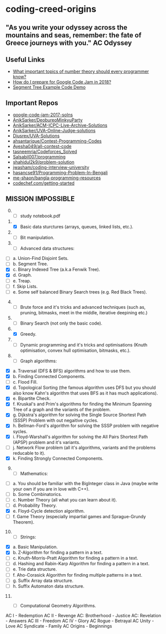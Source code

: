 # coding-creed-origins

## "As you write your odyssey across the mountains and seas, remember: the fate of Greece journeys with you." AC Odyssey
## Useful Links
* [What important topics of number theory should every programmer know?](https://www.quora.com/What-important-topics-of-number-theory-should-every-programmer-know)
* [How do I prepare for Google Code Jam in 2018?](https://www.quora.com/How-do-I-prepare-for-Google-Code-Jam-in-2018)
* [Segment Tree Example Code Demo](http://codeforces.com/blog/entry/18051)

## Important Repos
* [google-code-jam-2017-solns](https://github.com/ruippeixotog/google-code-jam-2017)
* [AnikSarker/DeobureoMinkyuParty](https://github.com/AnikSarker/DeobureoMinkyuParty)
* [AnikSarker/ACM-ICPC-Live-Archive-Solutions](https://github.com/AnikSarker/ACM-ICPC-Live-Archive-Solutions)
* [AnikSarker/UVA-Online-Judge-solutions](https://github.com/AnikSarker/UVA-Online-Judge-solutions)
* [Diusrex/UVA-Solutions](https://github.com/Diusrex/UVA-Solutions)
* [ahsantarique/Contest-Programming-Codes](https://github.com/ahsantarique/Contest-Programming-Codes)
* [Ayesha049/all-contest-code](https://github.com/Ayesha049/all-contest-code)
* [tasneemria/Codeforces_Solved](https://github.com/tasneemria/Codeforces_Solved)
* [Salsabil007/programming](https://github.com/Salsabil007/programming)
* [shahidul2k9/problem-solution](https://github.com/shahidul2k9/problem-solution) 
* [jwasham/coding-interview-university](https://github.com/jwasham/coding-interview-university) 
* [hasancse91/Programming-Problem-In-Bengali](https://github.com/hasancse91/Programming-Problem-In-Bengali) 
* [me-shaon/bangla-programming-resources](https://github.com/me-shaon/bangla-programming-resources) 
* [codechef.com/getting-started](https://www.codechef.com/getting-started)

## MISSION IMPOSSIBLE
0. - [ ] study notebook.pdf
1. - [x] Basic data sturctures (arrays, queues, linked lists, etc.).
2. - [ ]  Bit manipulation.
3. - [ ]  Advanced data structures:
- [ ]  a. Union-Find Disjoint Sets.
- [ ]  b. Segment Tree.
- [x]  c. Binary Indexed Tree (a.k.a Fenwik Tree).
- [x] d. Graph.
- [ ]  e. Treap.
- [ ]  f. Skip Lists.
- [ ]  e. Some self balanced Binary Search trees (e.g. Red Black Trees).
4. - [ ]  Brute force and it's tricks and advanced techniques (such as, pruning, bitmasks, meet in the middle, iterative deepining etc.)
5. - [ ]  Binary Search (not only the basic code).
6. - [x] Greedy.
7. - [ ]  Dynamic programming and it's tricks and optimisations (Knuth optimisation, convex hull optimisation, bitmasks, etc.).
8. - [ ]  Graph algorithms:
- [x] a. Traversal (DFS & BFS) algorithms and how to use them.
- [x] b. Finding Connected Components.
- [ ] c. Flood Fill.
- [x] d. Topological Sorting (the famous algorithm uses DFS but you should also know Kahn's algorithm that uses BFS as it has much applications). 
- [x] e. Bipartite Check.
- [x] f. Kruskal's and Prim's algorithms for finding the Minimum Spanning Tree of a graph and the variants of the problem.
- [x] g. Dijkstra's algorithm for solving the Single Source Shortest Path (SSSP) Problem with out negaitive cycles.
- [x] h. Bellman-Ford's algorithm for solving the SSSP problem with negative sycles.
- [x] i. Floyd-Warshall's algorithm for solving the All Pairs Shortest Path (APSP) problem and it's variants.
- [ ] j. Network Flow problem (all it's algorithms, variants and the problems reducable to it).
- [x] k. Finding Strongly Connected Components.

9. - [ ]  Mathematics:
- [ ] a. You should be familiar with the BigInteger class in Java (maybe write your own if you are in love with C++).
- [ ] b. Some Combinatorics.
- [ ] c. Number Theory (all what you can learn about it).
- [ ] d. Probability Theory.
- [x] e. Floyd-Cycle detection algorithm.
- [ ] f. Game Theory (especially impartial games and Sprague-Grundy Theorem).
10. - [ ]  Strings:
- [x] a. Basic Manipulation.
- [x] b. Z-Algorithm for finding a pattern in a text.
- [ ] c. Knuth-Morris-Pratt Algorithm for finding a pattern in a text.
- [ ] d. Hashing and Rabin-Karp Algorithm for finding a pattern in a text.
- [ ] e. Trie data structure.
- [ ] f. Aho-Corasick Algorithm for finding multiple patterns in a text.
- [ ] g. Suffix Array data structure.
- [ ] h. Suffix Automaton data structure.
11. - [ ]  Computational Geometry Algorithms.


AC I - Redemption 
AC II - Revenge 
AC: Brotherhood - Justice 
AC: Revelation - Answers 
AC III - Freedom 
AC IV - Glory 
AC Rogue - Betrayal 
AC Unity - Love 
AC Syndicate - Family 
AC Origins - Beginnings﻿